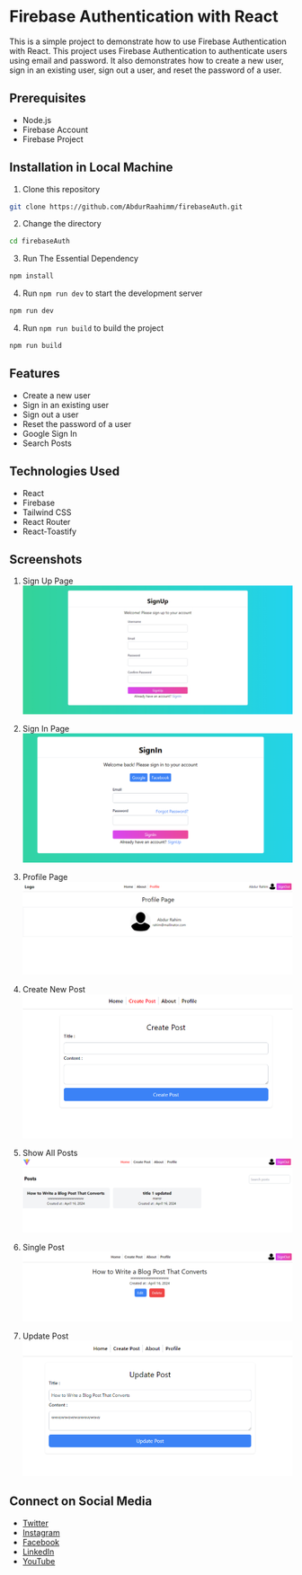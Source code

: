 # Firebase Authentication with React

This is a simple project to demonstrate how to use Firebase Authentication with React. This project uses Firebase Authentication to authenticate users using email and password. It also demonstrates how to create a new user, sign in an existing user, sign out a user, and reset the password of a user.

## Prerequisites
- Node.js
- Firebase Account
- Firebase Project


## Installation in Local Machine
1. Clone this repository
```bash
git clone https://github.com/AbdurRaahimm/firebaseAuth.git
```
2. Change the directory
```bash
cd firebaseAuth
```
3. Run The Essential Dependency
```bash
npm install
```
4. Run `npm run dev` to start the development server
```bash
npm run dev
```
4. Run `npm run build` to build the project
```bash
npm run build
```


## Features 
- Create a new user
- Sign in an existing user
- Sign out a user
- Reset the password of a user
- Google Sign In
- Search Posts

## Technologies Used
- React
- Firebase
- Tailwind CSS
- React Router
- React-Toastify

## Screenshots
1. Sign Up Page
![Sign Up Page](./public/image.png)

2. Sign In Page
![Sign In Page](./public/image-1.png)

3. Profile Page
![alt text](./public/image-2.png)

4. Create New Post
![Create New Post](./public/image-3.png)

5. Show All Posts
![Show All Posts](./public/image-4.png)

6. Single Post
![Single Post](./public/image-5.png)

7. Update Post
![Update Post](./public/image-6.png)




## Connect on Social Media
- [Twitter](https://twitter.com/AbdurRahim4G)
- [Instagram](https://www.instagram.com/abdurrahim4g/)
- [Facebook](https://www.facebook.com/Rahim72446)
- [LinkedIn](https://www.linkedin.com/in/abdur-rahim4g/)
- [YouTube](https://youtube.com/@AbdurRahimm)




